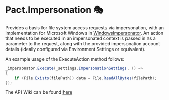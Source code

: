 # Pact.Impersonation 🎭

Provides a basis for file system access requests via impersonation, with an implementation for Microsoft Windows in [WindowsImpersonator](./WindowsImpersonator.cs).
An action that needs to be executed in an impersonated context is passed in as a parameter to the request, along with the provided impersonation account details (ideally configured via Environment Settings or equivalent).

An example usage of the ExecuteAction method follows:
```c#
_impersonator.Execute(_settings.ImpersonationSettings, () =>
{
    if (File.Exists(filePath)) data = File.ReadAllBytes(filePath);
});
```

The API Wiki can be found [here](https://github.com/assureddt/pact/wiki/Pact-Impersonation-Index)
